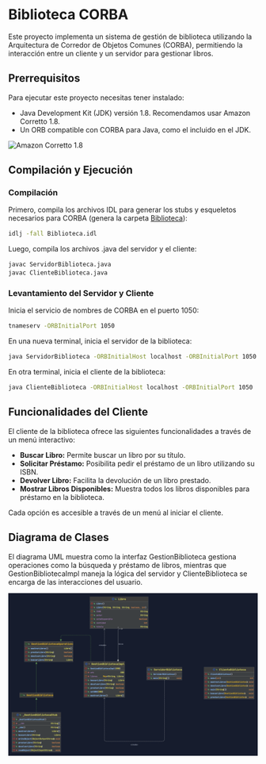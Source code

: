 # Biblioteca CORBA

Este proyecto implementa un sistema de gestión de biblioteca utilizando la Arquitectura de Corredor de Objetos Comunes 
(CORBA), permitiendo la interacción entre un cliente y un servidor para gestionar libros.

## Prerrequisitos

Para ejecutar este proyecto necesitas tener instalado:

- Java Development Kit (JDK) versión 1.8. Recomendamos usar Amazon Corretto 1.8.
- Un ORB compatible con CORBA para Java, como el incluido en el JDK.

![Amazon Corretto 1.8](https://img.shields.io/badge/Amazon%20Corretto-1.8-green.svg)

## Compilación y Ejecución

### Compilación

Primero, compila los archivos IDL para generar los stubs y esqueletos necesarios para CORBA (genera la carpeta 
[Biblioteca](src/Biblioteca)):

```bash
idlj -fall Biblioteca.idl
```
Luego, compila los archivos .java del servidor y el cliente:

```bash
javac ServidorBiblioteca.java
javac ClienteBiblioteca.java
```

### Levantamiento del Servidor y Cliente
Inicia el servicio de nombres de CORBA en el puerto 1050:
   
```bash
tnameserv -ORBInitialPort 1050
```

En una nueva terminal, inicia el servidor de la biblioteca:

```bash
java ServidorBiblioteca -ORBInitialHost localhost -ORBInitialPort 1050
```

En otra terminal, inicia el cliente de la biblioteca:

```bash
java ClienteBiblioteca -ORBInitialHost localhost -ORBInitialPort 1050
```

## Funcionalidades del Cliente
El cliente de la biblioteca ofrece las siguientes funcionalidades a través de un menú interactivo:

- **Buscar Libro:** Permite buscar un libro por su título.
- **Solicitar Préstamo:** Posibilita pedir el préstamo de un libro utilizando su ISBN.
- **Devolver Libro:** Facilita la devolución de un libro prestado.
- **Mostrar Libros Disponibles:** Muestra todos los libros disponibles para préstamo en la biblioteca.

Cada opción es accesible a través de un menú al iniciar el cliente.

## Diagrama de Clases
El diagrama UML muestra como la interfaz GestionBiblioteca gestiona operaciones como la búsqueda y préstamo de libros,
mientras que GestionBibliotecaImpl maneja la lógica del servidor y ClienteBiblioteca se encarga de las interacciones 
del usuario.

![Diagrama UML](UMLdiagram.png)




